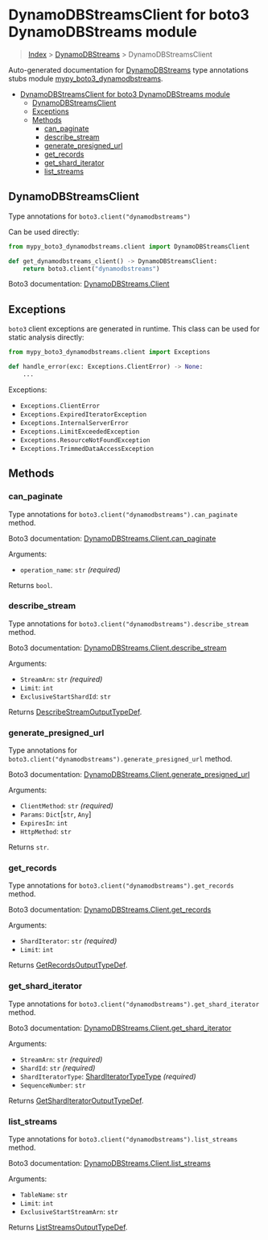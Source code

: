 # DynamoDBStreamsClient for boto3 DynamoDBStreams module

> [Index](..) > [DynamoDBStreams](.) > DynamoDBStreamsClient

Auto-generated documentation for
[DynamoDBStreams](https://boto3.amazonaws.com/v1/documentation/api/1.17.77/reference/services/dynamodbstreams.html#DynamoDBStreams)
type annotations stubs module
[mypy_boto3_dynamodbstreams](https://pypi.org/project/mypy-boto3-dynamodbstreams/).

- [DynamoDBStreamsClient for boto3 DynamoDBStreams module](#dynamodbstreamsclient-for-boto3-dynamodbstreams-module)
  - [DynamoDBStreamsClient](#dynamodbstreamsclient)
  - [Exceptions](#exceptions)
  - [Methods](#methods)
    - [can_paginate](#can_paginate)
    - [describe_stream](#describe_stream)
    - [generate_presigned_url](#generate_presigned_url)
    - [get_records](#get_records)
    - [get_shard_iterator](#get_shard_iterator)
    - [list_streams](#list_streams)

## DynamoDBStreamsClient

Type annotations for `boto3.client("dynamodbstreams")`

Can be used directly:

```python
from mypy_boto3_dynamodbstreams.client import DynamoDBStreamsClient

def get_dynamodbstreams_client() -> DynamoDBStreamsClient:
    return boto3.client("dynamodbstreams")
```

Boto3 documentation:
[DynamoDBStreams.Client](https://boto3.amazonaws.com/v1/documentation/api/1.17.77/reference/services/dynamodbstreams.html#DynamoDBStreams.Client)

## Exceptions

`boto3` client exceptions are generated in runtime. This class can be used for
static analysis directly:

```python
from mypy_boto3_dynamodbstreams.client import Exceptions

def handle_error(exc: Exceptions.ClientError) -> None:
    ...
```

Exceptions:

- `Exceptions.ClientError`
- `Exceptions.ExpiredIteratorException`
- `Exceptions.InternalServerError`
- `Exceptions.LimitExceededException`
- `Exceptions.ResourceNotFoundException`
- `Exceptions.TrimmedDataAccessException`

## Methods

### can_paginate

Type annotations for `boto3.client("dynamodbstreams").can_paginate` method.

Boto3 documentation:
[DynamoDBStreams.Client.can_paginate](https://boto3.amazonaws.com/v1/documentation/api/1.17.77/reference/services/dynamodbstreams.html#DynamoDBStreams.Client.can_paginate)

Arguments:

- `operation_name`: `str` *(required)*

Returns `bool`.

### describe_stream

Type annotations for `boto3.client("dynamodbstreams").describe_stream` method.

Boto3 documentation:
[DynamoDBStreams.Client.describe_stream](https://boto3.amazonaws.com/v1/documentation/api/1.17.77/reference/services/dynamodbstreams.html#DynamoDBStreams.Client.describe_stream)

Arguments:

- `StreamArn`: `str` *(required)*
- `Limit`: `int`
- `ExclusiveStartShardId`: `str`

Returns
[DescribeStreamOutputTypeDef](./type_defs.md#describestreamoutputtypedef).

### generate_presigned_url

Type annotations for `boto3.client("dynamodbstreams").generate_presigned_url`
method.

Boto3 documentation:
[DynamoDBStreams.Client.generate_presigned_url](https://boto3.amazonaws.com/v1/documentation/api/1.17.77/reference/services/dynamodbstreams.html#DynamoDBStreams.Client.generate_presigned_url)

Arguments:

- `ClientMethod`: `str` *(required)*
- `Params`: `Dict`\[`str`, `Any`\]
- `ExpiresIn`: `int`
- `HttpMethod`: `str`

Returns `str`.

### get_records

Type annotations for `boto3.client("dynamodbstreams").get_records` method.

Boto3 documentation:
[DynamoDBStreams.Client.get_records](https://boto3.amazonaws.com/v1/documentation/api/1.17.77/reference/services/dynamodbstreams.html#DynamoDBStreams.Client.get_records)

Arguments:

- `ShardIterator`: `str` *(required)*
- `Limit`: `int`

Returns [GetRecordsOutputTypeDef](./type_defs.md#getrecordsoutputtypedef).

### get_shard_iterator

Type annotations for `boto3.client("dynamodbstreams").get_shard_iterator`
method.

Boto3 documentation:
[DynamoDBStreams.Client.get_shard_iterator](https://boto3.amazonaws.com/v1/documentation/api/1.17.77/reference/services/dynamodbstreams.html#DynamoDBStreams.Client.get_shard_iterator)

Arguments:

- `StreamArn`: `str` *(required)*
- `ShardId`: `str` *(required)*
- `ShardIteratorType`:
  [ShardIteratorTypeType](./literals.md#sharditeratortypetype) *(required)*
- `SequenceNumber`: `str`

Returns
[GetShardIteratorOutputTypeDef](./type_defs.md#getsharditeratoroutputtypedef).

### list_streams

Type annotations for `boto3.client("dynamodbstreams").list_streams` method.

Boto3 documentation:
[DynamoDBStreams.Client.list_streams](https://boto3.amazonaws.com/v1/documentation/api/1.17.77/reference/services/dynamodbstreams.html#DynamoDBStreams.Client.list_streams)

Arguments:

- `TableName`: `str`
- `Limit`: `int`
- `ExclusiveStartStreamArn`: `str`

Returns [ListStreamsOutputTypeDef](./type_defs.md#liststreamsoutputtypedef).
